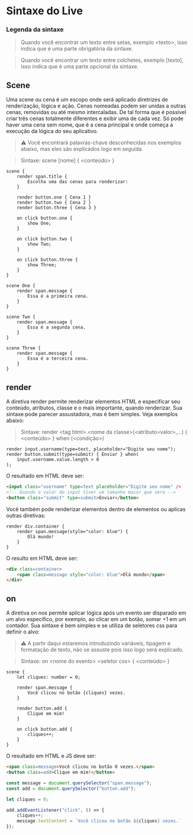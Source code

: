 # Sintaxe do Live
### Legenda da sintaxe
> Quando você encontrar um texto entre setas, exemplo \<texto\>, isso indica que é uma parte obrigatória da sintaxe.

> Quando você encontrar um texto entre colchetes, exemplo [texto], isso indica que é uma parte opcional da sintaxe.

## Scene
Uma scene ou cena é um escopo onde será aplicado diretrizes de renderização, lógica e ação. Cenas nomeadas podem ser unidas a outras cenas, removidas ou até mesmo intercaladas. De tal forma que é possível criar três cenas totalmente diferentes e exibir uma de cada vez. Só pode haver uma cena sem nome, que é a cena principal e onde começa a execução da lógica do seu aplicativo.
> ⚠ Você encontrará palavras-chave desconhecidas nos exemplos abaixo, mas eles são explicados logo em seguida.

> Sintaxe: scene [nome] { \<conteúdo\> }
```
scene {
    render span.title {
        Escolha uma das cenas para renderizar:
    }
    
    render button.one { Cena 1 }
    render button.two { Cena 2 }
    render button.three { Cena 3 }

    on click button.one {
        show One;
    }

    on click button.two {
        show Two;
    }

    on click button.three {
        show Three;
    }
}

scene One {
    render span.message {
        Essa é a primeira cena.
    }
}

scene Two {
    render span.message {
        Essa é a segunda cena.
    }
}

scene Three {
    render span.message {
        Essa é a terceira cena.
    }
}
```
## render
A diretiva render permite renderizar elementos HTML e especificar seu conteúdo, atributos, classe e o mais importante, quando renderizar. Sua sintaxe pode parecer assustadora, mas é bem simples. Veja exemplos abaixo:
> Sintaxe: render \<tag html\>.\<nome da classe\>(\<atributo=valor\>,...) { \<conteúdo\> } when (\<condição\>)
```
render input.username(type=text, placeholder="Digite seu nome");
render button.submit(type=submit) { Enviar } when(
    input.username.value.length > 0
);
```
O resultado em HTML deve ser:
```html
<input class="username" type=text placeholder="Digite seu nome" />
<!-- Quando o valor do input tiver um tamanho maior que zero -->
<button class="submit" type=submit>Enviar</button>
```
Você também pode renderizar elementos dentro de elementos ou aplicas outras diretivas:
```
render div.container {
    render span.message(style="color: blue") {
        Olá mundo!
    }
}
```
O resulto em HTML deve ser:
```html
<div class=container>
    <span class=message style="color: blue">Olá mundo</span>
</div>
```
## on
A diretiva on nos permite aplicar lógica após um evento ser disparado em um alvo específico, por exemplo, ao clicar em um botão, somar +1 em um contador. Sua sintaxe é bem simples e se utiliza de seletores css para definir o alvo:
> ⚠ A partir daqui estaremos introduzindo variáveis, tipagem e formatação de texto, não se assuste pois isso logo será explicado.

> Sintaxe: on \<nome do evento\> \<seletor css\> { \<conteúdo\> }
```
scene {
    let cliques: number = 0;

    render span.message {
        Você clicou no botão {cliques} vezes.
    }

    render button.add {
        Clique em mim!
    }

    on click button.add {
        cliques++;
    }
}
```
O resultado em HTML e JS deve ser:
```html
<span class=message>Você clicou no botão 0 vezes.</span>
<button class=add>Clique em mim!</button>
```
```js
const message = document.querySelector("span.message");
const add = document.querySelector("button.add");

let cliques = 0;

add.addEventListener("click", () => {
    cliques++;
    message.textContent = `Você clicou no botão ${cliques} vezes.`
});
```